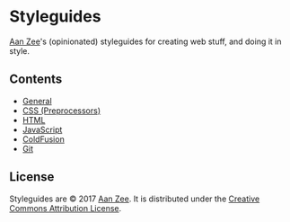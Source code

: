 # Styleguides
[Aan Zee](http://www.aanzee.nl)'s (opinionated) styleguides for creating web stuff, and doing it in style.

## Contents
- [General](general/README.md)
- [CSS (Preprocessors)](css/README.md)
- [HTML](html/README.md)
- [JavaScript](javascript/README.md)
- [ColdFusion](coldfusion/README.md)
- [Git](git/README.md)

## License
Styleguides are © 2017 [Aan Zee](http://www.aanzee.nl). It is distributed under the [Creative Commons
Attribution License](http://creativecommons.org/licenses/by/3.0/).